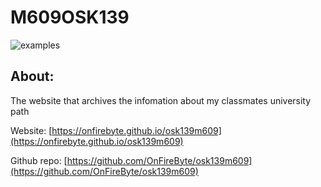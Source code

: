 # M609OSK139

![examples](img/osk139.png)

## About:

The website that archives the infomation about my classmates university path

Website: [https://onfirebyte.github.io/osk139m609](https://onfirebyte.github.io/osk139m609)

Github repo: [https://github.com/OnFireByte/osk139m609](https://github.com/OnFireByte/osk139m609)
